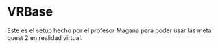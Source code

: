 # VRBase
 Este es el setup hecho por el profesor Magana para poder usar las meta quest 2 en realidad virtual.
